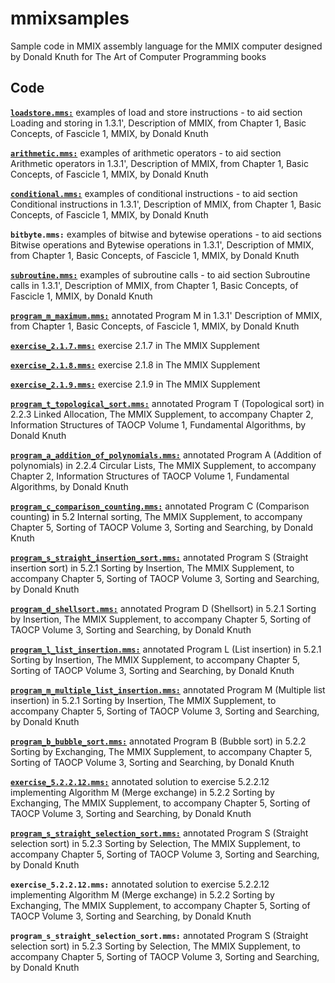 # mmixsamples
Sample code in MMIX assembly language for the MMIX computer designed by Donald Knuth for The Art of Computer Programming books

## Code

[**`loadstore.mms:`**](loadstore.mms) examples of load and store instructions - to aid section Loading and storing in 1.3.1', Description of MMIX, from Chapter 1, Basic Concepts, of Fascicle 1, MMIX, by Donald Knuth

[**`arithmetic.mms:`**](arithmetic.mms) examples of arithmetic operators - to aid section Arithmetic operators in 1.3.1', Description of MMIX, from Chapter 1, Basic Concepts, of Fascicle 1, MMIX, by Donald Knuth

[**`conditional.mms:`**](conditional.mms) examples of conditional instructions - to aid section Conditional instructions in 1.3.1', Description of MMIX, from Chapter 1, Basic Concepts, of Fascicle 1, MMIX, by Donald Knuth

**`bitbyte.mms:`** examples of bitwise and bytewise operations - to aid sections Bitwise operations and Bytewise operations in 1.3.1', Description of MMIX, from Chapter 1, Basic Concepts, of Fascicle 1, MMIX, by Donald Knuth

[**`subroutine.mms:`**](subroutine.mms) examples of subroutine calls - to aid section Subroutine calls in 1.3.1', Description of MMIX, from Chapter 1, Basic Concepts, of Fascicle 1, MMIX, by Donald Knuth

[**`program_m_maximum.mms:`**](program_m_maximum.mms) annotated Program M in 1.3.1' Description of MMIX, from Chapter 1, Basic Concepts, of Fascicle 1, MMIX, by Donald Knuth

[**`exercise_2.1.7.mms:`**](exercise_2.1.7.mms) exercise 2.1.7 in The MMIX Supplement

[**`exercise_2.1.8.mms:`**](exercise_2.1.8.mms) exercise 2.1.8 in The MMIX Supplement

[**`exercise_2.1.9.mms:`**](exercise_2.1.9.mms) exercise 2.1.9 in The MMIX Supplement

[**`program_t_topological_sort.mms:`**](program_t_topological_sort.mms) annotated Program T (Topological sort) in 2.2.3 Linked Allocation, The MMIX Supplement, to accompany Chapter 2, Information Structures of TAOCP Volume 1, Fundamental Algorithms, by Donald Knuth

[**`program_a_addition_of_polynomials.mms:`**](program_a_addition_of_polynomials.mms) annotated Program A (Addition of polynomials) in 2.2.4 Circular Lists, The MMIX Supplement, to accompany Chapter 2, Information Structures of TAOCP Volume 1, Fundamental Algorithms, by Donald Knuth

[**`program_c_comparison_counting.mms:`**](program_c_comparison_counting.mms) annotated Program C (Comparison counting) in 5.2 Internal sorting, The MMIX Supplement, to accompany Chapter 5, Sorting of TAOCP Volume 3, Sorting and Searching, by Donald Knuth

[**`program_s_straight_insertion_sort.mms:`**](program_s_straight_insertion_sort.mms) annotated Program S (Straight insertion sort) in 5.2.1 Sorting by Insertion, The MMIX Supplement, to accompany Chapter 5, Sorting of TAOCP Volume 3, Sorting and Searching, by Donald Knuth

[**`program_d_shellsort.mms:`**](program_d_shellsort.mms) annotated Program D (Shellsort) in 5.2.1 Sorting by Insertion, The MMIX Supplement, to accompany Chapter 5, Sorting of TAOCP Volume 3, Sorting and Searching, by Donald Knuth

[**`program_l_list_insertion.mms:`**](program_l_list_insertion.mms) annotated Program L (List insertion) in 5.2.1 Sorting by Insertion, The MMIX Supplement, to accompany Chapter 5, Sorting of TAOCP Volume 3, Sorting and Searching, by Donald Knuth

[**`program_m_multiple_list_insertion.mms:`**](program_m_multiple_list_insertion.mms) annotated Program M (Multiple list insertion) in 5.2.1 Sorting by Insertion, The MMIX Supplement, to accompany Chapter 5, Sorting of TAOCP Volume 3, Sorting and Searching, by Donald Knuth

[**`program_b_bubble_sort.mms:`**](program_b_bubble_sort.mms) annotated Program B (Bubble sort) in 5.2.2 Sorting by Exchanging, The MMIX Supplement, to accompany Chapter 5, Sorting of TAOCP Volume 3, Sorting and Searching, by Donald Knuth

[**`exercise_5.2.2.12.mms:`**](exercise_5.2.2.12.mms) annotated solution to exercise 5.2.2.12 implementing Algorithm M (Merge exchange) in 5.2.2 Sorting by Exchanging, The MMIX Supplement, to accompany Chapter 5, Sorting of TAOCP Volume 3, Sorting and Searching, by Donald Knuth

[**`program_s_straight_selection_sort.mms:`**](program_s_straight_selection_sort.mms) annotated Program S (Straight selection sort) in 5.2.3 Sorting by Selection, The MMIX Supplement, to accompany Chapter 5, Sorting of TAOCP Volume 3, Sorting and Searching, by Donald Knuth

**`exercise_5.2.2.12.mms:`** annotated solution to exercise 5.2.2.12 implementing Algorithm M (Merge exchange) in 5.2.2 Sorting by Exchanging, The MMIX Supplement, to accompany Chapter 5, Sorting of TAOCP Volume 3, Sorting and Searching, by Donald Knuth

**`program_s_straight_selection_sort.mms:`** annotated Program S (Straight selection sort) in 5.2.3 Sorting by Selection, The MMIX Supplement, to accompany Chapter 5, Sorting of TAOCP Volume 3, Sorting and Searching, by Donald Knuth

